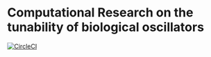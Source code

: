 # Computational Research on the tunability of biological oscillators

[![CircleCI](https://circleci.com/gh/ftavella/tunability-oscillations.svg?style=svg)](https://app.circleci.com/pipelines/github/ftavella/tunability-oscillations)
